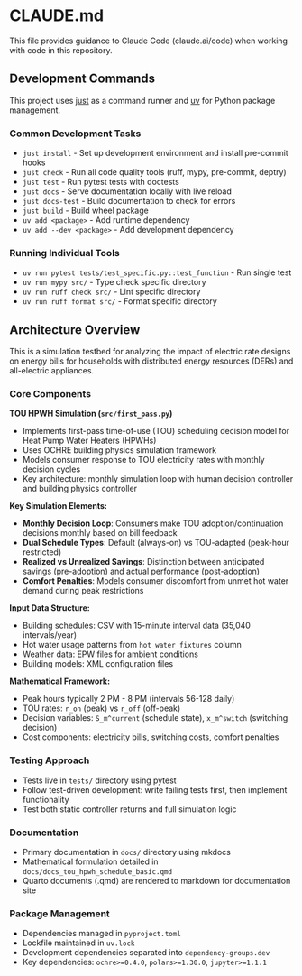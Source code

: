 # CLAUDE.md

This file provides guidance to Claude Code (claude.ai/code) when working with code in this repository.

## Development Commands

This project uses [just](https://github.com/casey/just) as a command runner and [uv](https://docs.astral.sh/uv/) for Python package management.

### Common Development Tasks
- `just install` - Set up development environment and install pre-commit hooks
- `just check` - Run all code quality tools (ruff, mypy, pre-commit, deptry)
- `just test` - Run pytest tests with doctests
- `just docs` - Serve documentation locally with live reload
- `just docs-test` - Build documentation to check for errors
- `just build` - Build wheel package
- `uv add <package>` - Add runtime dependency
- `uv add --dev <package>` - Add development dependency

### Running Individual Tools
- `uv run pytest tests/test_specific.py::test_function` - Run single test
- `uv run mypy src/` - Type check specific directory
- `uv run ruff check src/` - Lint specific directory
- `uv run ruff format src/` - Format specific directory

## Architecture Overview

This is a simulation testbed for analyzing the impact of electric rate designs on energy bills for households with distributed energy resources (DERs) and all-electric appliances.

### Core Components

**TOU HPWH Simulation (`src/first_pass.py`)**
- Implements first-pass time-of-use (TOU) scheduling decision model for Heat Pump Water Heaters (HPWHs)
- Uses OCHRE building physics simulation framework
- Models consumer response to TOU electricity rates with monthly decision cycles
- Key architecture: monthly simulation loop with human decision controller and building physics controller

**Key Simulation Elements:**
- **Monthly Decision Loop**: Consumers make TOU adoption/continuation decisions monthly based on bill feedback
- **Dual Schedule Types**: Default (always-on) vs TOU-adapted (peak-hour restricted)
- **Realized vs Unrealized Savings**: Distinction between anticipated savings (pre-adoption) and actual performance (post-adoption)
- **Comfort Penalties**: Models consumer discomfort from unmet hot water demand during peak restrictions

**Input Data Structure:**
- Building schedules: CSV with 15-minute interval data (35,040 intervals/year)
- Hot water usage patterns from `hot_water_fixtures` column
- Weather data: EPW files for ambient conditions
- Building models: XML configuration files

**Mathematical Framework:**
- Peak hours typically 2 PM - 8 PM (intervals 56-128 daily)
- TOU rates: `r_on` (peak) vs `r_off` (off-peak)
- Decision variables: `S_m^current` (schedule state), `x_m^switch` (switching decision)
- Cost components: electricity bills, switching costs, comfort penalties

### Testing Approach
- Tests live in `tests/` directory using pytest
- Follow test-driven development: write failing tests first, then implement functionality
- Test both static controller returns and full simulation logic

### Documentation
- Primary documentation in `docs/` directory using mkdocs
- Mathematical formulation detailed in `docs/docs_tou_hpwh_schedule_basic.qmd`
- Quarto documents (.qmd) are rendered to markdown for documentation site

### Package Management
- Dependencies managed in `pyproject.toml`
- Lockfile maintained in `uv.lock`
- Development dependencies separated into `dependency-groups.dev`
- Key dependencies: `ochre>=0.4.0`, `polars>=1.30.0`, `jupyter>=1.1.1`
